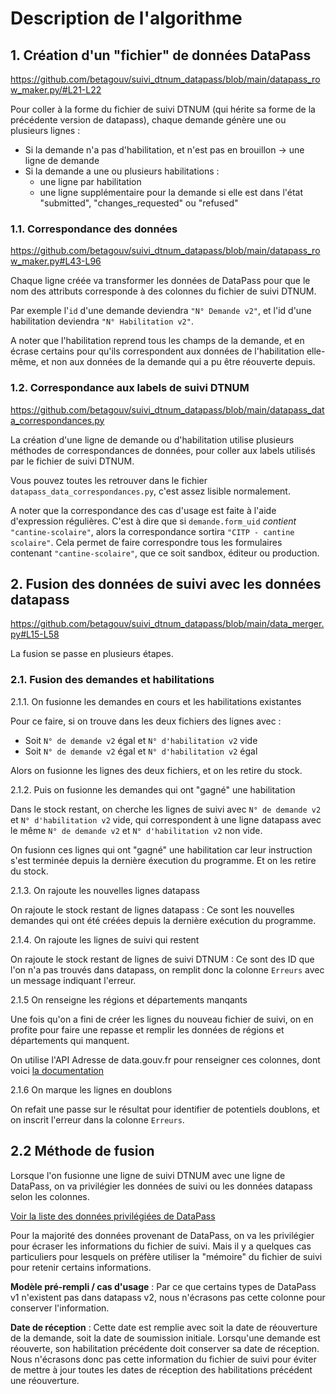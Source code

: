# Description de l'algorithme

## 1. Création d'un "fichier" de données DataPass

https://github.com/betagouv/suivi_dtnum_datapass/blob/main/datapass_row_maker.py/#L21-L22

Pour coller à la forme du fichier de suivi DTNUM (qui hérite sa forme de la précédente version de datapass), chaque demande génère une ou plusieurs lignes :

- Si la demande n'a pas d'habilitation, et n'est pas en brouillon -> une ligne de demande
- Si la demande a une ou plusieurs habilitations :
  - une ligne par habilitation
  - une ligne supplémentaire pour la demande si elle est dans l'état "submitted", "changes_requested" ou "refused"


### 1.1. Correspondance des données

https://github.com/betagouv/suivi_dtnum_datapass/blob/main/datapass_row_maker.py#L43-L96

Chaque ligne créée va transformer les données de DataPass pour que le nom des attributs corresponde à des colonnes du fichier de suivi DTNUM.

Par exemple l'`id` d'une demande deviendra `"N° Demande v2"`, et l'id d'une habilitation deviendra `"N° Habilitation v2"`.

A noter que l'habilitation reprend tous les champs de la demande, et en écrase certains pour qu'ils correspondent aux données de l'habilitation elle-même, et non aux données de la demande qui a pu être réouverte depuis.

### 1.2. Correspondance aux labels de suivi DTNUM

https://github.com/betagouv/suivi_dtnum_datapass/blob/main/datapass_data_correspondances.py

La création d'une ligne de demande ou d'habilitation utilise plusieurs méthodes de correspondances de données, pour coller aux labels utilisés par le fichier de suivi DTNUM.

Vous pouvez toutes les retrouver dans le fichier `datapass_data_correspondances.py`, c'est assez lisible normalement.

A noter que la correspondance des cas d'usage est faite à l'aide d'expression régulières. C'est à dire que si `demande.form_uid` _contient_ `"cantine-scolaire"`, alors la correspondance sortira `"CITP - cantine scolaire"`. Cela permet de faire correspondre tous les formulaires contenant `"cantine-scolaire"`, que ce soit sandbox, éditeur ou production.

## 2. Fusion des données de suivi avec les données datapass

https://github.com/betagouv/suivi_dtnum_datapass/blob/main/data_merger.py#L15-L58

La fusion se passe en plusieurs étapes.

### 2.1. Fusion des demandes et habilitations

2.1.1. On fusionne les demandes en cours et les habilitations existantes

Pour ce faire, si on trouve dans les deux fichiers des lignes avec :
- Soit `N° de demande v2` égal et `N° d'habilitation v2` vide
- Soit `N° de demande v2` égal et `N° d'habilitation v2` égal

Alors on fusionne les lignes des deux fichiers, et on les retire du stock.

2.1.2. Puis on fusionne les demandes qui ont "gagné" une habilitation

Dans le stock restant, on cherche les lignes de suivi avec `N° de demande v2` et `N° d'habilitation v2` vide, qui correspondent à une ligne datapass avec le même `N° de demande v2` et `N° d'habilitation v2` non vide.

On fusionn ces lignes qui ont "gagné" une habilitation car leur instruction s'est terminée depuis la dernière éxecution du programme. Et on les retire du stock.

2.1.3. On rajoute les nouvelles lignes datapass

On rajoute le stock restant de lignes datapass : Ce sont les nouvelles demandes qui ont été créées depuis la dernière exécution du programme.

2.1.4. On rajoute les lignes de suivi qui restent

On rajoute le stock restant de lignes de suivi DTNUM : Ce sont des ID que l'on n'a pas trouvés dans datapass, on remplit donc la colonne `Erreurs` avec un message indiquant l'erreur.

2.1.5 On renseigne les régions et départements manqants

Une fois qu'on a fini de créer les lignes du nouveau fichier de suivi, on en profite pour faire une repasse et remplir les données de régions et départements qui manquent.

On utilise l'API Adresse de data.gouv.fr pour renseigner ces colonnes, dont voici [la documentation](https://adresse.data.gouv.fr/outils/api-doc/adresse)

2.1.6 On marque les lignes en doublons

On refait une passe sur le résultat pour identifier de potentiels doublons, et on inscrit l'erreur dans la colonne `Erreurs`.


## 2.2 Méthode de fusion

Lorsque l'on fusionne une ligne de suivi DTNUM avec une ligne de DataPass, on va privilégier les données de suivi ou les données datapass selon les colonnes.

[Voir la liste des données privilégiées de DataPass](https://github.com/betagouv/suivi_dtnum_datapass/blob/main/data_merger.py/#L6-L7)

Pour la majorité des données provenant de DataPass, on va les privilégier pour écraser les informations du fichier de suivi. Mais il y a quelques cas particuliers pour lesquels on préfère utiliser la "mémoire" du fichier de suivi pour retenir certains informations.

**Modèle pré-rempli / cas d'usage** : Par ce que certains types de DataPass v1 n'existent pas dans datapass v2, nous n'écrasons pas cette colonne pour conserver l'information.

**Date de réception** : Cette date est remplie avec soit la date de réouverture de la demande, soit la date de soumission initiale. Lorsqu'une demande est réouverte, son habilitation précédente doit conserver sa date de réception. Nous n'écrasons donc pas cette information du fichier de suivi pour éviter de mettre à jour toutes les dates de réception des habilitations précédent une réouverture.